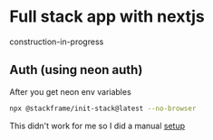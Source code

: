 # Full stack app with nextjs

construction-in-progress

## Auth (using neon auth)

After you get neon env variables

```bash
npx @stackframe/init-stack@latest --no-browser
```

This didn't work for me so I did a manual [setup](https://docs.stack-auth.com/docs/getting-started/setup)
